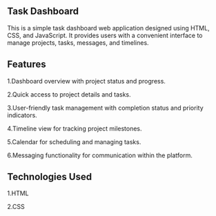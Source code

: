 <h2>Task Dashboard</h2>


This is a simple task dashboard web application designed using HTML, CSS, and JavaScript. It provides users with a convenient interface to manage projects, tasks, messages, and timelines.

<h2>Features</h2>


1.Dashboard overview with project status and progress.


2.Quick access to project details and tasks.


3.User-friendly task management with completion status and priority indicators.


4.Timeline view for tracking project milestones.


5.Calendar for scheduling and managing tasks.


6.Messaging functionality for communication within the platform.


<h2>Technologies Used</h2>
1.HTML


2.CSS


